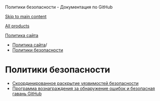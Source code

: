Политики безопасности - Документация по GitHub

[Skip to main content](#main-content)

[All products](/ru)

[Политика сайта](/ru/site-policy)

* [Политика сайта](/ru/site-policy)/
* [Политики безопасности](/ru/site-policy/security-policies)

Политики безопасности
==========

* [Скоординированное раскрытие уязвимостей безопасности](/ru/site-policy/security-policies/coordinated-disclosure-of-security-vulnerabilities)
* [Программа вознаграждения за обнаружение ошибок и безопасная гавань GitHub](/ru/site-policy/security-policies/github-bug-bounty-program-legal-safe-harbor)
